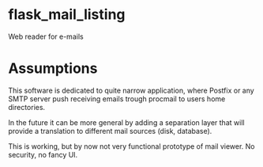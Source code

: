 # flask_mail_listing
Web reader for e-mails

# Assumptions
This software is dedicated to quite narrow application, where Postfix or any SMTP server push receiving emails trough procmail to users home directories.

In the future it can be more general by adding a separation layer that will provide a translation to different mail sources (disk, database).

This is working, but by now not very functional prototype of mail viewer. No security, no fancy UI.
